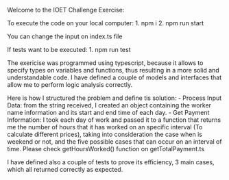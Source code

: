 Welcome to the IOET Challenge Exercise:

To execute the code on your local computer:
    1. npm i
    2. npm run start

You can change the input on index.ts file

If tests want to be executed: 
    1. npm run test

The exericise was programmed using typescript, because it allows to specify types on variables and functions,
thus resulting in a more solid and understandable code. I have defined  a couple of models and interfaces that 
allow me to perform logic analysis correctly.

Here is how I structured the problem and define tis solution:
    - Process Input Data: from the string received, I created an object containing the worker name information
    and its start and end time of each day.
    - Get Payment Information:  I took each day of work and passed it to a function that returns me the number of 
    hours that it has worked on an specific interval (To calculate different prices), taking into consideration 
    the case when is weekend or not, and the five possible cases that can occur on an interval of time. 
    Please check getHoursWorked() function on getTotalPayment.ts 

I have defined also a couple of tests to prove its efficiency, 3 main cases, which all returned correctly as expected.
